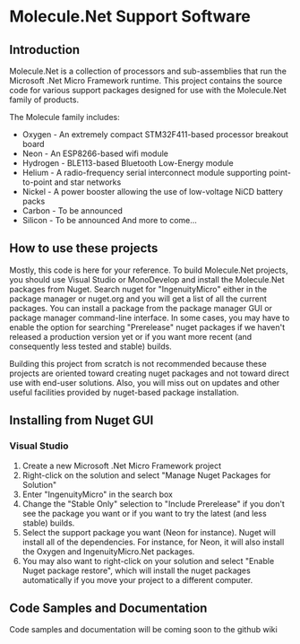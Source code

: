 # Molecule.Net Support Software

## Introduction
Molecule.Net is a collection of processors and sub-assemblies that run the Microsoft .Net Micro Framework runtime.
This project contains the source code for various support packages designed for use with the Molecule.Net family
of products.

The Molecule family includes:

* Oxygen - An extremely compact STM32F411-based processor breakout board
* Neon - An ESP8266-based wifi module
* Hydrogen - BLE113-based Bluetooth Low-Energy module
* Helium - A radio-frequency serial interconnect module supporting point-to-point and star networks
* Nickel - A power booster allowing the use of low-voltage NiCD battery packs
* Carbon - To be announced
* Silicon - To be announced
And more to come...

## How to use these projects
Mostly, this code is here for your reference. To build Molecule.Net projects, you should use Visual Studio or MonoDevelop
and install the Molecule.Net packages from Nuget.  Search nuget for "IngenuityMicro" either in the package manager
or nuget.org and you will get a list of all the current packages. You can install a package from the package manager
GUI or package manager command-line interface. In some cases, you may have to enable the option for searching "Prerelease" nuget packages
if we haven't released a production version yet or if you want more recent (and consequently less tested
and stable) builds.

Building this project from scratch is not recommended because these projects are oriented toward creating nuget
packages and not toward direct use with end-user solutions. Also, you will miss out on updates and other useful
facilities provided by nuget-based package installation.

## Installing from Nuget GUI

### Visual Studio

1. Create a new Microsoft .Net Micro Framework project
1. Right-click on the solution and select "Manage Nuget Packages for Solution"
1. Enter "IngenuityMicro" in the search box
1. Change the "Stable Only" selection to "Include Prerelease" if you don't see the package you want or if you want
to try the latest (and less stable) builds.
1. Select the support package you want (Neon for instance). Nuget will install all of the dependencies.  For instance,
for Neon, it will also install the Oxygen and IngenuityMicro.Net packages.
1. You may also want to right-click on your solution and select "Enable Nuget package restore", which will install
the nuget packages automatically if you move your project to a different computer.

## Code Samples and Documentation

Code samples and documentation will be coming soon to the github wiki

